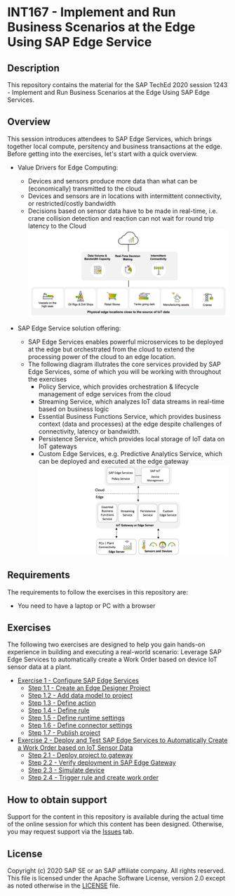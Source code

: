# INT167 - Implement and Run Business Scenarios at the Edge Using SAP Edge Service

## Description

This repository contains the material for the SAP TechEd 2020 session 1243 - Implement and Run Business Scenarios at the Edge Using SAP Edge Services.  

## Overview

This session introduces attendees to SAP Edge Services, which brings together local compute, persitency and business transactions at the edge.  Before getting into the exercises, let's start with a quick overview.

- Value Drivers for Edge Computing: 
  - Devices and sensors produce more data than what can be (economically) transmitted to the cloud
  - Devices and sensors are in locations with intermittent connectivity, or restricted/costly bandwidth 
  - Decisions based on sensor data have to be made in real-time, i.e. crane collision detection and reaction can not wait for round trip latency to the Cloud
<br>![](/exercises/ex0/images/Ex0_1.png)  
 
- SAP Edge Service solution offering:
  - SAP Edge Services enables powerful microservices to be deployed at the edge but orchestrated from the cloud to extend the processing power of the cloud to an edge location.   
  - The following diagram illutrates the core services provided by SAP Edge Services, some of which you will be working with throughout the exercises
    - Policy Service, which provides orchestration & lifecycle management of edge services from the cloud
    - Streaming Service, which analyzes IoT data streams in real-time based on business logic
    - Essential Business Functions Service, which provides business context (data and processes) at the edge despite challenges of connectivity, latency or bandwidth.
    - Persistence Service, which provides local storage of IoT data on IoT gateways
    - Custom Edge Services, e.g. Predictive Analytics Service, which can be deployed and executed at the edge gateway
<br>![](/exercises/ex0/images/Ex0_2.png)

## Requirements

The requirements to follow the exercises in this repository are:
- You need to have a laptop or PC with a browser

## Exercises

The following two exercises are designed to help you gain hands-on experience in building and executing a real-world scenario: Leverage SAP Edge Services to automatically create a Work Order based on device IoT sensor data at a plant.

- [Exercise 1 - Configure SAP Edge Services](exercises/ex1/)
    - [Step 1.1 - Create an Edge Designer Project](exercises/ex1#step-11-create-an-edge-designer-project)
    - [Step 1.2 - Add data model to project](exercises/ex1#step-12-Add-data-model-to-project)
    - [Step 1.3 - Define action](exercises/ex1#step-13-Define-action)
    - [Step 1.4 - Define rule](exercises/ex1#step-14-Define-rule)
    - [Step 1.5 - Define runtime settings](exercises/ex1#step-15-Define-runtime-settings)
    - [Step 1.6 - Define connector settings](exercises/ex1#step-16-Define-connector-settings)
    - [Step 1.7 - Publish project](exercises/ex1#step-17-Publish-project)
- [Exercise 2 - Deploy and Test SAP Edge Services to Automatically Create a Work Order based on IoT Sensor Data](exercises/ex2/)
    - [Step 2.1 - Deploy project to gateway](exercises/ex2#step-21-Deploy-project-to-gateway)
    - [Step 2.2 - Verify deployment in SAP Edge Gateway](exercises/ex2#step-22-Verify-deployment-in-SAP-Edge-Gateway)
    - [Step 2.3 - Simulate device](exercises/ex2#step-23-Simulate-device)
    - [Step 2.4 - Trigger rule and create work order](exercises/ex2#step-24-Trigger-rule-and-create-work-order)
    
    
## How to obtain support

Support for the content in this repository is available during the actual time of the online session for which this content has been designed. Otherwise, you may request support via the [Issues](../../issues) tab.

## License
Copyright (c) 2020 SAP SE or an SAP affiliate company. All rights reserved. This file is licensed under the Apache Software License, version 2.0 except as noted otherwise in the [LICENSE](LICENSES/Apache-2.0.txt) file.
